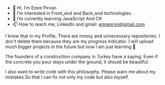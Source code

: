 - 👋 Hi, I’m Emre Pirvan  
- 👀 I’m interested in Front_end and Back_end technologies.
- 🌱 I’m currently learning JavaScript And C#
- 📫 How to reach me; LinkedIn and gmail: emreprvn@gmail.com


I know that in my Profile, There are messy and unnecessary repositories. I don't delete them because they are my progress indicator. 
I will upload much bigger projects in the future but now I am just learning 👀

The founders of a construction company in Turkey have a saying;
Even if the concrete you pour stays under the ground, it should be beautiful. 

I also want to write code with this philosophy.
Please warn me about my mistakes.So that I can fix not only my code but also myself.
